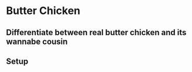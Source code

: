 # Butter Chicken
Differentiate between real butter chicken and its wannabe cousin
----------------------------------------------------------------
## Setup
